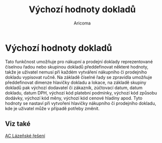 ﻿---
    title: "Výchozí hodnoty dokladů"
    author: Aricoma
    ms.date: 04/30/2018
    ms.topic: article
    ms.prod: dynamics-nav-2017
    ms.contentlocale: cs-cz
    ms.lasthandoff: 04/30/2018
---

# Výchozí hodnoty dokladů

Tato funkčnost umožňuje pro nákupní a prodejní doklady reprezentované číselnou řadou nebo skupinou dokladů předdefinovat některé hodnoty, takže je uživatel nemusí při každém vytváření nákupního či prodejního dokladu vypisovat ručně.
Na základě číselné řady se zpravidla umožňuje předdefinovat dimenze hlavičky dokladu a lokace, na základě skupiny dokladů pak výchozí dodavatel či zákazník, zúčtovací datum, datum dokladu, datum DPH, výchozí kód platební podmínky, výchozí kód způsobu dodávky, výchozí kód měny, výchozí kód cenové hladiny apod.
Tyto hodnoty se nastaví při vytvoření hlavičky nákupního či prodejního dokladu, kde je uživatel může v případě potřeby změnit. 

## <a name="see-also"></a>Viz také
[AC Lázeňské řešení](spa-solution.md)